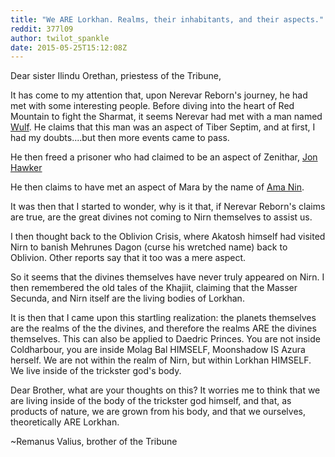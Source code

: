 ```yaml
---
title: "We ARE Lorkhan. Realms, their inhabitants, and their aspects."
reddit: 377l09
author: twilot_spankle
date: 2015-05-25T15:12:08Z
---
```


Dear sister Ilindu Orethan, priestess of the Tribune,

It has come to my attention that, upon Nerevar Reborn's journey, he had met with some interesting people. Before diving into the heart of Red Mountain to fight the Sharmat, it seems Nerevar had met with a man named [Wulf](http://uesp.net/wiki/Morrowind:Wulf). He claims that this man was an aspect of Tiber Septim, and at first, I had my doubts....but then more events came to pass.

He then freed a prisoner who had claimed to be an aspect of Zenithar, [Jon Hawker](http://uesp.net/wiki/Morrowind:Jon_Hawker)

He then claims to have met an aspect of Mara by the name of [Ama Nin](http://uesp.net/wiki/Morrowind:Ama_Nin).

It was then that I started to wonder, why is it that, if Nerevar Reborn's claims are true, are the great divines not coming to Nirn themselves to assist us.

I then thought back to the Oblivion Crisis, where Akatosh himself had visited Nirn to banish Mehrunes Dagon (curse his wretched name) back to Oblivion. Other reports say that it too was a mere aspect.

So it seems that the divines themselves have never truly appeared on Nirn. I then remembered the old tales of the Khajiit, claiming that the Masser Secunda, and Nirn itself are the living bodies of Lorkhan.

It is then that I came upon this startling realization: the planets themselves are the realms of the the divines, and therefore the realms ARE the divines themselves. This can also be applied to Daedric Princes. You are not inside Coldharbour, you are inside Molag Bal HIMSELF, Moonshadow IS Azura herself. We are not within the realm of Nirn, but within Lorkhan HIMSELF. We live inside of the trickster god's body. 

Dear Brother, what are your thoughts on this? It worries me to think that we are living inside of the body of the trickster god himself, and that, as products of nature, we are grown from his body, and that we ourselves, theoretically ARE Lorkhan.

~Remanus Valius, brother of the Tribune
